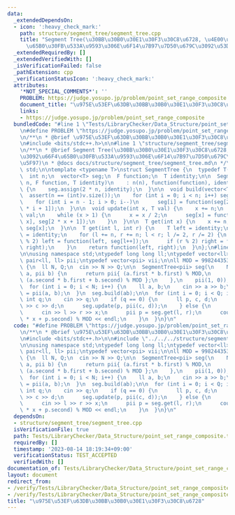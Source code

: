 ```yaml
---
data:
  _extendedDependsOn:
  - icon: ':heavy_check_mark:'
    path: structure/segment_tree/segment_tree.cpp
    title: "Segment Tree(\u30BB\u30B0\u30E1\u30F3\u30C8\u6728, \u4E00\u70B9\u3092\u66F4\
      \u65B0\u30FB\u533A\u9593\u306E\u6F14\u7B97\u7D50\u679C\u3092\u53D6\u5F97)"
  _extendedRequiredBy: []
  _extendedVerifiedWith: []
  _isVerificationFailed: false
  _pathExtension: cpp
  _verificationStatusIcon: ':heavy_check_mark:'
  attributes:
    '*NOT_SPECIAL_COMMENTS*': ''
    PROBLEM: https://judge.yosupo.jp/problem/point_set_range_composite
    document_title: "\u975E\u53EF\u63DB\u30BB\u30B0\u30E1\u30F3\u30C8\u6728"
    links:
    - https://judge.yosupo.jp/problem/point_set_range_composite
  bundledCode: "#line 1 \"Tests/LibraryChecker/Data_Structure/point_set_range_composite.test.cpp\"\
    \n#define PROBLEM \"https://judge.yosupo.jp/problem/point_set_range_composite\"\
    \n/**\n * @brief \u975E\u53EF\u63DB\u30BB\u30B0\u30E1\u30F3\u30C8\u6728\n */\n\
    \n#include <bits/stdc++.h>\n\n#line 1 \"structure/segment_tree/segment_tree.cpp\"\
    \n/**\n * @brief Segment Tree(\u30BB\u30B0\u30E1\u30F3\u30C8\u6728, \u4E00\u70B9\
    \u3092\u66F4\u65B0\u30FB\u533A\u9593\u306E\u6F14\u7B97\u7D50\u679C\u3092\u53D6\
    \u5F97)\n * @docs docs/structure/segment_tree/segment_tree.md\n */\n\nusing namespace\
    \ std;\n\ntemplate <typename T>\nstruct SegmentTree {\n  typedef T(*F)(T, T);\n\
    \  int n;\n  vector<T> seg;\n  F function;\n  T identity;\n\n  SegmentTree(int\
    \ n, F function, T identity)\n    : n(n), function(function), identity(identity)\
    \ {\n    seg.assign(2 * n, identity);\n  }\n\n  void build(vector<T> v) {\n  \
    \  assert(n == (int)v.size());\n    for (int i = 0; i < n; i++) seg[n + i] = v[i];\n\
    \    for (int i = n - 1; i > 0; i--)\n      seg[i] = function(seg[2 * i], seg[2\
    \ * i + 1]);\n  }\n\n  void update(int x, T val) {\n    x += n;\n    seg[x] =\
    \ val;\n    while (x > 1) {\n      x = x / 2;\n      seg[x] = function(seg[2 *\
    \ x], seg[2 * x + 1]);\n    }\n  }\n\n  T get(int x) {\n    x += n;\n    return\
    \ seg[x];\n  }\n\n  T get(int l, int r) {\n    T left = identity;\n    T right\
    \ = identity;\n    for (l += n, r += n; l < r; l /= 2, r /= 2) {\n      if (l\
    \ % 2) left = function(left, seg[l++]);\n      if (r % 2) right = function(seg[--r],\
    \ right);\n    }\n    return function(left, right);\n  }\n};\n#line 9 \"Tests/LibraryChecker/Data_Structure/point_set_range_composite.test.cpp\"\
    \n\nusing namespace std;\ntypedef long long ll;\ntypedef vector<ll> vi;\ntypedef\
    \ pair<ll, ll> pii;\ntypedef vector<pii> vii;\n\nll MOD = 998244353;\n\nint main()\
    \ {\n  ll N, Q;\n  cin >> N >> Q;\n\n  SegmentTree<pii> seg(\n    N,\n    [](pii\
    \ a, pii b) {\n      return pii{ (a.first * b.first) % MOD,\n                \
    \ (a.second * b.first + b.second) % MOD };\n    },\n    pii(1, 0));\n\n  vii ab(N);\n\
    \  for (int i = 0; i < N; i++) {\n    ll a, b;\n    cin >> a >> b;\n    ab[i]\
    \ = pii(a, b);\n  }\n  seg.build(ab);\n\n  for (int i = 0; i < Q; i++) {\n   \
    \ int q;\n    cin >> q;\n    if (q == 0) {\n      ll p, c, d;\n      cin >> p\
    \ >> c >> d;\n      seg.update(p, pii(c, d));\n    } else {\n      ll l, r, x;\n\
    \      cin >> l >> r >> x;\n      pii p = seg.get(l, r);\n      cout << (p.first\
    \ * x + p.second) % MOD << endl;\n    }\n  }\n}\n"
  code: "#define PROBLEM \"https://judge.yosupo.jp/problem/point_set_range_composite\"\
    \n/**\n * @brief \u975E\u53EF\u63DB\u30BB\u30B0\u30E1\u30F3\u30C8\u6728\n */\n\
    \n#include <bits/stdc++.h>\n\n#include \"../../../structure/segment_tree/segment_tree.cpp\"\
    \n\nusing namespace std;\ntypedef long long ll;\ntypedef vector<ll> vi;\ntypedef\
    \ pair<ll, ll> pii;\ntypedef vector<pii> vii;\n\nll MOD = 998244353;\n\nint main()\
    \ {\n  ll N, Q;\n  cin >> N >> Q;\n\n  SegmentTree<pii> seg(\n    N,\n    [](pii\
    \ a, pii b) {\n      return pii{ (a.first * b.first) % MOD,\n                \
    \ (a.second * b.first + b.second) % MOD };\n    },\n    pii(1, 0));\n\n  vii ab(N);\n\
    \  for (int i = 0; i < N; i++) {\n    ll a, b;\n    cin >> a >> b;\n    ab[i]\
    \ = pii(a, b);\n  }\n  seg.build(ab);\n\n  for (int i = 0; i < Q; i++) {\n   \
    \ int q;\n    cin >> q;\n    if (q == 0) {\n      ll p, c, d;\n      cin >> p\
    \ >> c >> d;\n      seg.update(p, pii(c, d));\n    } else {\n      ll l, r, x;\n\
    \      cin >> l >> r >> x;\n      pii p = seg.get(l, r);\n      cout << (p.first\
    \ * x + p.second) % MOD << endl;\n    }\n  }\n}\n"
  dependsOn:
  - structure/segment_tree/segment_tree.cpp
  isVerificationFile: true
  path: Tests/LibraryChecker/Data_Structure/point_set_range_composite.test.cpp
  requiredBy: []
  timestamp: '2023-08-14 18:19:34+09:00'
  verificationStatus: TEST_ACCEPTED
  verifiedWith: []
documentation_of: Tests/LibraryChecker/Data_Structure/point_set_range_composite.test.cpp
layout: document
redirect_from:
- /verify/Tests/LibraryChecker/Data_Structure/point_set_range_composite.test.cpp
- /verify/Tests/LibraryChecker/Data_Structure/point_set_range_composite.test.cpp.html
title: "\u975E\u53EF\u63DB\u30BB\u30B0\u30E1\u30F3\u30C8\u6728"
---
```

